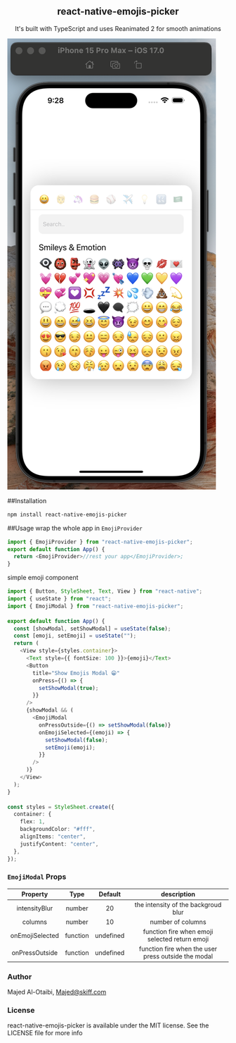 <h2 align="center">
react-native-emojis-picker
</h2>
<p align="center" color="red">
It's built with TypeScript and uses Reanimated 2 for smooth animations
</p>

![plot](./assets/img.png)

##Installation

```bash
npm install react-native-emojis-picker
```

##Usage
wrap the whole app in `EmojiProvider`

```ts
import { EmojiProvider } from "react-native-emojis-picker";
export default function App() {
  return <EmojiProvider>//rest your app</EmojiProvider>;
}
```

simple emoji component

```ts
import { Button, StyleSheet, Text, View } from "react-native";
import { useState } from "react";
import { EmojiModal } from "react-native-emojis-picker";

export default function App() {
  const [showModal, setShowModal] = useState(false);
  const [emoji, setEmoji] = useState("");
  return (
    <View style={styles.container}>
      <Text style={{ fontSize: 100 }}>{emoji}</Text>
      <Button
        title="Show Emojis Modal 😁"
        onPress={() => {
          setShowModal(true);
        }}
      />
      {showModal && (
        <EmojiModal
          onPressOutside={() => setShowModal(false)}
          onEmojiSelected={(emoji) => {
            setShowModal(false);
            setEmoji(emoji);
          }}
        />
      )}
    </View>
  );
}

const styles = StyleSheet.create({
  container: {
    flex: 1,
    backgroundColor: "#fff",
    alignItems: "center",
    justifyContent: "center",
  },
});
```

### `EmojiModal` Props

|    Property     |   Type   |  Default  |                     description                     |
| :-------------: | :------: | :-------: | :-------------------------------------------------: |
|  intensityBlur  |  number  |    20     |         the intensity of the backgroud blur         |
|     columns     |  number  |    10     |                  number of columns                  |
| onEmojiSelected | function | undefined |   function fire when emoji selected return emoji    |
| onPressOutside  | function | undefined | function fire when the user press outside the modal |

### Author

Majed Al-Otaibi, Majed@skiff.com

### License

react-native-emojis-picker is available under the MIT license. See the LICENSE file for more info
